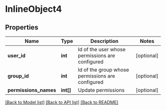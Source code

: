 # InlineObject4

## Properties
Name | Type | Description | Notes
------------ | ------------- | ------------- | -------------
**user_id** | **int** | Id of the user whose permissions are configured | [optional] 
**group_id** | **int** | Id of the group whose permissions are configured | [optional] 
**permissions_names** | **int[]** | Update permissions | [optional] 

[[Back to Model list]](../README.md#documentation-for-models) [[Back to API list]](../README.md#documentation-for-api-endpoints) [[Back to README]](../README.md)


